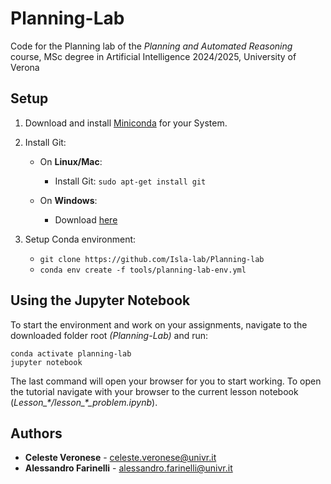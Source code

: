 # Planning-Lab

Code for the Planning lab of the *Planning and Automated Reasoning* course, MSc degree in Artificial Intelligence 2024/2025, University of Verona

## Setup 

1. Download and install [Miniconda](https://docs.anaconda.com/miniconda/install/) for your System.

2. Install Git:
   - On **Linux/Mac**: 
     - Install Git: `sudo apt-get install git` 

   - On **Windows**:
     - Download [here](https://gitforwindows.org/)

3. Setup Conda environment:
   - `git clone https://github.com/Isla-lab/Planning-lab`
   - `conda env create -f tools/planning-lab-env.yml`


## Using the Jupyter Notebook

To start the environment and work on your assignments, navigate to the downloaded folder root *(Planning-Lab)* and run:

```
conda activate planning-lab
jupyter notebook
```

The last command will open your browser for you to start working. To open the tutorial navigate with your browser to the current lesson notebook (*Lesson_\*/lesson_\*_problem.ipynb*).



## Authors

*  **Celeste Veronese** - celeste.veronese@univr.it
*  **Alessandro Farinelli** - alessandro.farinelli@univr.it
